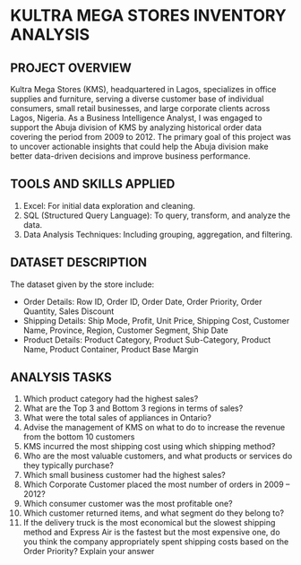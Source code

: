# KULTRA MEGA STORES INVENTORY ANALYSIS
## PROJECT OVERVIEW
Kultra Mega Stores (KMS), headquartered in Lagos, specializes in office supplies and furniture, serving a diverse customer base of individual consumers, small retail businesses, and large corporate clients across Lagos, Nigeria. As a Business Intelligence Analyst, I was engaged to support the Abuja division of KMS by analyzing historical order data covering the period from 2009 to 2012.
The primary goal of this project was to uncover actionable insights that could help the Abuja division make better data-driven decisions and improve business performance.
## TOOLS AND SKILLS APPLIED
1. Excel: For initial data exploration and cleaning.
2. SQL (Structured Query Language): To query, transform, and analyze the data.
3. Data Analysis Techniques: Including grouping, aggregation, and filtering.
## DATASET DESCRIPTION 
The dataset given by the store include:
-  Order Details: Row ID,	Order ID,	Order Date,	Order Priority,	Order Quantity,	Sales	Discount	
-  Shipping Details: Ship Mode,	Profit,	Unit Price,	Shipping Cost,	Customer Name,	Province,	Region,	Customer Segment,	Ship Date
-  Product Details: Product Category,	Product Sub-Category,	Product Name,	Product Container,	Product Base Margin
## ANALYSIS TASKS
1. Which product category had the highest sales? 
2. What are the Top 3 and Bottom 3 regions in terms of sales? 
3. What were the total sales of appliances in Ontario? 
4. Advise the management of KMS on what to do to increase the revenue from the bottom 10 customers 
5. KMS incurred the most shipping cost using which shipping method?
6. Who are the most valuable customers, and what products or services do they typically purchase? 
7. Which small business customer had the highest sales? 
8. Which Corporate Customer placed the most number of orders in 2009 – 2012? 
9. Which consumer customer was the most profitable one? 
10. Which customer returned items, and what segment do they belong to? 
11. If the delivery truck is the most economical but the slowest shipping method and Express Air is the fastest but the most expensive one, do you think the company appropriately spent shipping costs based on the Order Priority? Explain your answer
